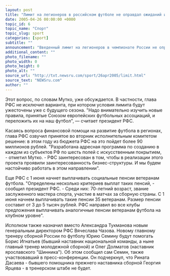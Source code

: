 ```yaml
---
layout: post
title: "Лимит на легионеров в российском футболе не оправдал ожиданий и будет ужесточен"
date: 2005-04-26 00:00:00 +0000
topic_id: 6
topic_name: "Спорт"
topic_slug: sport
categories: [sport]
subtitle: ""
announcement: "Введенный лимит на легионеров в чемпионате России не оправдал ожиданий. Об этом заявил президент Российского футбольного союза Виталий Мутко на сегодняшней пресс-конференции в ИТАР-ТАСС."
additional_content: ""
photo_filename: ""
photo_width: 0
photo_height: 0
photo_alt: ""
source_url: "http://txt.newsru.com/sport/26apr2005/limit.html"
source_text: "NEWSru.com"
author: ""
---
```

Этот вопрос, по словам Мутко, уже обсуждается. В частности, глава РФС не исключил варианта, при котором условия лимита будут ужесточены уже с будущего сезона. "Надо внимательно изучить новые правила, принятые Союзом европейских футбольных ассоциаций, и переложить их на наш футбол", &mdash; считает президент РФС.

Касаясь вопроса финансовой помощи на развитие футбола в регионах, глава РФС озвучил принятое во вторник исполнительным комитетом решение: в этом году из бюджета РФС на это пойдет более 90 миллионов рублей. "Разработана адресная программа по созданию в каждом из субъектов РФ по шесть полей с искусственным покрытием, - отметил Мутко. - РФС заинтересован в том, чтобы в реализации этого проекта проявили заинтересованность бизнес-структуры. И мы будем настойчиво работать в этом направлении".

Еще РФС с 1 июня начнет выплачивать социальные пенсии ветеранам футбола. "Определены несколько критериев выплат таких пенсий, - сообщил президент РФС. - Среди них: 70-летний возраст, звание заслуженного мастера спорта, участие в матчах за сборную страны. С 1 июня начнем выплачивать такие пенсии 35 ветеранам. Размер пенсии составит от 3 до 5 тысяч рублей. РФС направил во все клубы предложения выплачивать аналогичные пенсии ветеранам футбола на клубном уровне".

Исполком также назначил вместо Александра Тукманова новым генеральным директором РФС Вячеслава Чазова. Новому главному тренеру сборной России по футболу Юрию Семину будут помогать Борис Игнатьев (бывший наставник национальной команды, а ныне главный тренер молодежной сборной) и Олег Долматов (наставник ярославского "Шинника"). Об этом сообщил сам Семин, также участвовавший в пресс-конференции. Он подчеркнул, что Рината Дасаева - бывшего помощника прежнего наставника сборной Георгия Ярцева - в тренерском штабе не будет.
